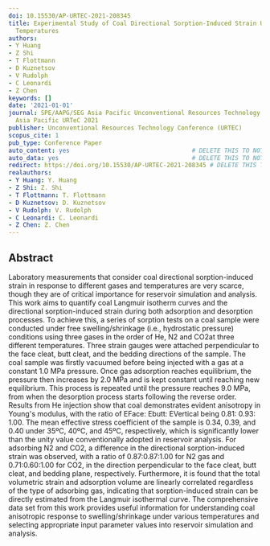 ```yaml
---
doi: 10.15530/AP-URTEC-2021-208345
title: Experimental Study of Coal Directional Sorption-Induced Strain Under Different
  Temperatures
authors:
- Y Huang
- Z Shi
- T Flottmann
- D Kuznetsov
- V Rudolph
- C Leonardi
- Z Chen
keywords: []
date: '2021-01-01'
journal: SPE/AAPG/SEG Asia Pacific Unconventional Resources Technology Conference,
  Asia Pacific URTeC 2021
publisher: Unconventional Resources Technology Conference (URTEC)
scopus_cite: 1
pub_type: Conference Paper
auto_content: yes                                  # DELETE THIS TO NOT AUTO GENERATE CONTENT
auto_data: yes                                     # DELETE THIS TO NOT AUTO GENERATE METADATA
redirect: https://doi.org/10.15530/AP-URTEC-2021-208345 # DELETE THIS TO NOT REDIRECT
realauthors:
- Y Huang: Y. Huang
- Z Shi: Z. Shi
- T Flottmann: T. Flottmann
- D Kuznetsov: D. Kuznetsov
- V Rudolph: V. Rudolph
- C Leonardi: C. Leonardi
- Z Chen: Z. Chen
---
```



## Abstract
Laboratory measurements that consider coal directional sorption-induced strain in response to different gases and temperatures are very scarce, though they are of critical importance for reservoir simulation and analysis. This work aims to quantify coal Langmuir isotherm curves and the directional sorption-induced strain during both adsorption and desorption processes. To achieve this, a series of sorption tests on a coal sample were conducted under free swelling/shrinkage (i.e., hydrostatic pressure) conditions using three gases in the order of He, N2 and CO2at three different temperatures. Three strain gauges were attached perpendicular to the face cleat, butt cleat, and the bedding directions of the sample. The coal sample was firstly vacuumed before being injected with a gas at a constant 1.0 MPa pressure. Once gas adsorption reaches equilibrium, the pressure then increases by 2.0 MPa and is kept constant until reaching new equilibrium. This process is repeated until the pressure reaches 9.0 MPa, from when the desorption process starts following the reverse order. Results from He injection show that coal demonstrates evident anisotropy in Young's modulus, with the ratio of EFace: Ebutt: EVertical being 0.81: 0.93: 1.00. The mean effective stress coefficient of the sample is 0.34, 0.39, and 0.40 under 35ºC, 40ºC, and 45ºC, respectively, which is significantly lower than the unity value conventionally adopted in reservoir analysis. For adsorbing N2 and CO2, a difference in the directional sorption-induced strain was observed, with a ratio of 0.87:0.87:1.00 for N2 gas and 0.71:0.60:1.00 for CO2, in the direction perpendicular to the face cleat, butt cleat, and bedding plane, respectively. Furthermore, it is found that the total volumetric strain and adsorption volume are linearly correlated regardless of the type of adsorbing gas, indicating that sorption-induced strain can be directly estimated from the Langmuir isothermal curve. The comprehensive data set from this work provides useful information for understanding coal anisotropic response to swelling/shrinkage under various temperatures and selecting appropriate input parameter values into reservoir simulation and analysis.
